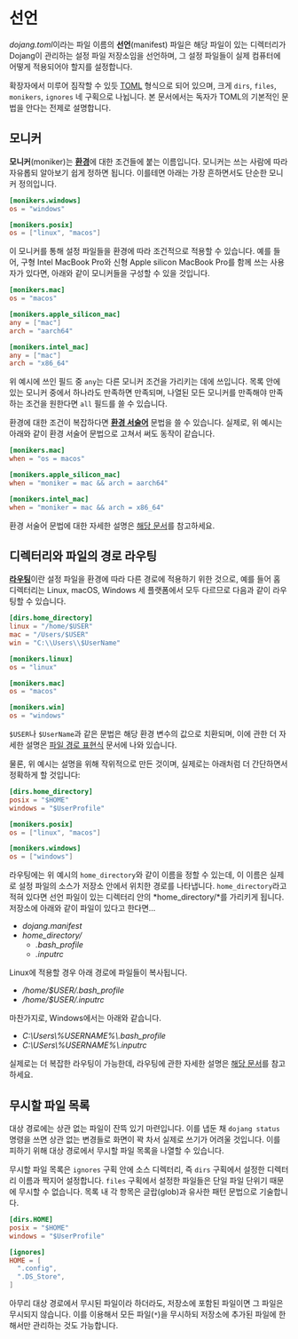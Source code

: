 선언
====

*dojang.toml*이라는 파일 이름의 **선언**(manifest) 파일은 해당 파일이 있는
디렉터리가 Dojang이 관리하는 설정 파일 저장소임을 선언하며,
그 설정 파일들이 실제 컴퓨터에 어떻게 적용되어야 할지를 설정합니다.

확장자에서 미루어 짐작할 수 있듯 [TOML] 형식으로 되어 있으며,
크게 `dirs`, `files`, `monikers`, `ignores` 네 구획으로 나뉩니다.
본 문서에서는 독자가 TOML의 기본적인 문법을 안다는 전제로 설명합니다.

[TOML]: https://toml.io/


모니커
------

**모니커**(moniker)는 [**환경**](environment.ko.md)에 대한 조건들에 붙는
이름입니다.  모니커는 쓰는 사람에 따라 자유롭되 알아보기 쉽게 정하면 됩니다.
이를테면 아래는 가장 흔하면서도 단순한 모니커 정의입니다.

~~~~ toml
[monikers.windows]
os = "windows"

[monikers.posix]
os = ["linux", "macos"]
~~~~

이 모니커를 통해 설정 파일들을 환경에 따라 조건적으로 적용할 수 있습니다.
예를 들어, 구형 Intel MacBook Pro와 신형 Apple silicon MacBook Pro를 함께 쓰는
사용자가 있다면, 아래와 같이 모니커들을 구성할 수 있을 것입니다.

~~~~ toml
[monikers.mac]
os = "macos"

[monikers.apple_silicon_mac]
any = ["mac"]
arch = "aarch64"

[monikers.intel_mac]
any = ["mac"]
arch = "x86_64"
~~~~

위 예시에 쓰인 필드 중 `any`는 다른 모니커 조건을 가리키는 데에 쓰입니다.
목록 안에 있는 모니커 중에서 하나라도 만족하면 만족되며, 나열된 모든 모니커를
만족해야 만족하는 조건을 원한다면 `all` 필드를 쓸 수 있습니다.

환경에 대한 조건이 복잡하다면 [**환경 서술어**](environment-predicate.ko.md)
문법을 쓸 수 있습니다.  실제로, 위 예시는 아래와 같이 환경 서술어 문법으로
고쳐서 써도 동작이 같습니다.

~~~~ toml
[monikers.mac]
when = "os = macos"

[monikers.apple_silicon_mac]
when = "moniker = mac && arch = aarch64"

[monikers.intel_mac]
when = "moniker = mac && arch = x86_64"
~~~~

환경 서술어 문법에 대한 자세한 설명은 [해당 문서](environment-predicate.ko.md)를
참고하세요.


디렉터리와 파일의 경로 라우팅
-----------------------------

[**라우팅**](routing.ko.md)이란 설정 파일을 환경에 따라 다른 경로에 적용하기
위한 것으로, 예를 들어 홈 디렉터리는 Linux, macOS, Windows 세 플랫폼에서 모두
다르므로 다음과 같이 라우팅할 수 있습니다.

~~~~ toml
[dirs.home_directory]
linux = "/home/$USER"
mac = "/Users/$USER"
win = "C:\\Users\\$UserName"

[monikers.linux]
os = "linux"

[monikers.mac]
os = "macos"

[monikers.win]
os = "windows"
~~~~

`$USER`나 `$UserName`과 같은 문법은 해당 환경 변수의 값으로 치환되며,
이에 관한 더 자세한 설명은 [파일 경로 표현식](file-path-expression.ko.md)
문서에 나와 있습니다.

물론, 위 예시는 설명을 위해 작위적으로 만든 것이며,
실제로는 아래처럼 더 간단하면서 정확하게 할 것입니다:

~~~~ toml
[dirs.home_directory]
posix = "$HOME"
windows = "$UserProfile"

[monikers.posix]
os = ["linux", "macos"]

[monikers.windows]
os = ["windows"]
~~~~

라우팅에는 위 예시의 `home_directory`와 같이 이름을 정할 수 있는데,
이 이름은 실제로 설정 파일의 소스가 저장소 안에서 위치한 경로를 나타냅니다.
`home_directory`라고 적혀 있다면 선언 파일이 있는 디렉터리 안의
*home_directory/*를 가리키게 됩니다. 저장소에 아래와 같이 파일이 있다고 한다면…

- *dojang.manifest*
- *home_directory/*
    - *.bash_profile*
    - *.inputrc*

Linux에 적용할 경우 아래 경로에 파일들이 복사됩니다.

- */home/$USER/.bash_profile*
- */home/$USER/.inputrc*

마찬가지로, Windows에서는 아래와 같습니다.

- *C:\Users\\%USERNAME%\\.bash_profile*
- *C:\USers\\%USERNAME%\\.inputrc*

실제로는 더 복잡한 라우팅이 가능한데, 라우팅에 관한 자세한 설명은 [해당
문서](routing.ko.md)를 참고하세요.


무시할 파일 목록
----------------

대상 경로에는 상관 없는 파일이 잔뜩 있기 마련입니다.  이를 냅둔 채
`dojang status` 명령을 쓰면 상관 없는 변경들로 화면이 꽉 차서 실제로 쓰기가
어려울 것입니다.  이를 피하기 위해 대상 경로에서 무시할 파일 목록을 나열할
수 있습니다.

무시할 파일 목록은 `ignores` 구획 안에 소스 디렉터리, 즉 `dirs` 구획에서 설정한
디렉터리 이름과 짝지어 설정합니다.  `files` 구획에서 설정한 파일들은 단일 파일
단위기 때문에 무시할 수 없습니다.  목록 내 각 항목은 글랍(glob)과 유사한 패턴
문법으로 기술합니다.

~~~~ toml
[dirs.HOME]
posix = "$HOME"
windows = "$UserProfile"

[ignores]
HOME = [
  ".config",
  ".DS_Store",
]
~~~~

아무리 대상 경로에서 무시된 파일이라 하더라도, 저장소에 포함된 파일이면
그 파일은 무시되지 않습니다.  이를 이용해서 모든 파일(`*`)을 무시하되 저장소에
추가된 파일에 한해서만 관리하는 것도 가능합니다.


<!-- cSpell:ignore inputrc -->
